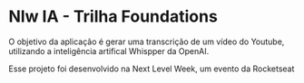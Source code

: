 <h1>Nlw IA - Trilha Foundations</h1>

O objetivo da aplicação é gerar uma transcrição de um vídeo do Youtube, utilizando a inteligência artifical Whispper da OpenAI.

Esse projeto foi desenvolvido na Next Level Week, um evento da Rocketseat
